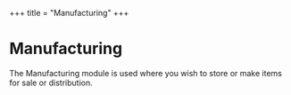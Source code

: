 +++
title = "Manufacturing"
+++

# Manufacturing

The Manufacturing module is used where you wish to store or make items for sale or distribution.
